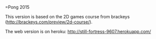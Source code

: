 =Pong 2015

This version is based on the 2D games course from brackeys (http://brackeys.com/preview/2d-course/).

The web version is on heroku: http://still-fortress-9607.herokuapp.com/
